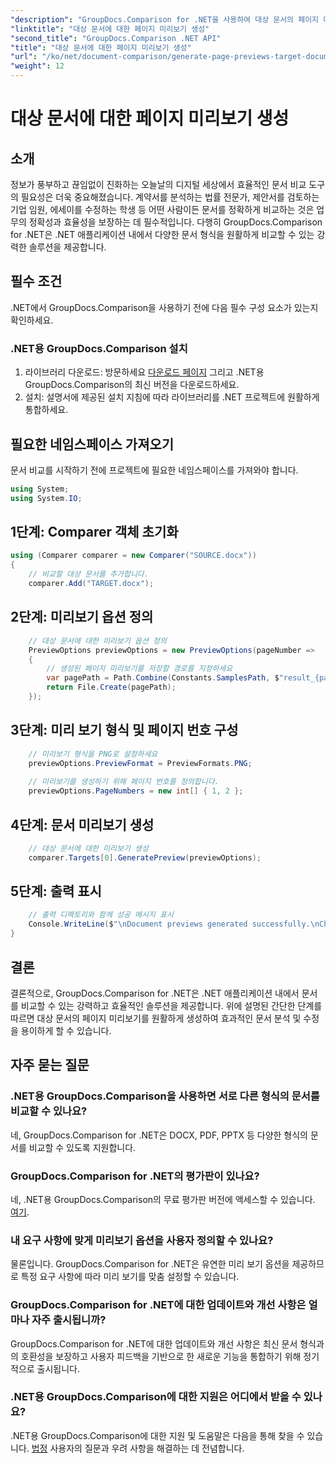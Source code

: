 ```yaml
---
"description": "GroupDocs.Comparison for .NET을 사용하여 대상 문서의 페이지 미리보기를 효율적으로 생성하세요. 원활한 문서 비교를 위한 단계별 가이드를 따르세요."
"linktitle": "대상 문서에 대한 페이지 미리보기 생성"
"second_title": "GroupDocs.Comparison .NET API"
"title": "대상 문서에 대한 페이지 미리보기 생성"
"url": "/ko/net/document-comparison/generate-page-previews-target-document/"
"weight": 12
---
```


# 대상 문서에 대한 페이지 미리보기 생성

## 소개
정보가 풍부하고 끊임없이 진화하는 오늘날의 디지털 세상에서 효율적인 문서 비교 도구의 필요성은 더욱 중요해졌습니다. 계약서를 분석하는 법률 전문가, 제안서를 검토하는 기업 임원, 에세이를 수정하는 학생 등 어떤 사람이든 문서를 정확하게 비교하는 것은 업무의 정확성과 효율성을 보장하는 데 필수적입니다. 다행히 GroupDocs.Comparison for .NET은 .NET 애플리케이션 내에서 다양한 문서 형식을 원활하게 비교할 수 있는 강력한 솔루션을 제공합니다.
## 필수 조건
.NET에서 GroupDocs.Comparison을 사용하기 전에 다음 필수 구성 요소가 있는지 확인하세요.
### .NET용 GroupDocs.Comparison 설치
1. 라이브러리 다운로드: 방문하세요 [다운로드 페이지](https://releases.groupdocs.com/comparison/net/) 그리고 .NET용 GroupDocs.Comparison의 최신 버전을 다운로드하세요.
2. 설치: 설명서에 제공된 설치 지침에 따라 라이브러리를 .NET 프로젝트에 원활하게 통합하세요.

## 필요한 네임스페이스 가져오기
문서 비교를 시작하기 전에 프로젝트에 필요한 네임스페이스를 가져와야 합니다.
```csharp
using System;
using System.IO;

```
## 1단계: Comparer 객체 초기화
```csharp
using (Comparer comparer = new Comparer("SOURCE.docx"))
{
    // 비교할 대상 문서를 추가합니다.
    comparer.Add("TARGET.docx");
```
## 2단계: 미리보기 옵션 정의
```csharp
    // 대상 문서에 대한 미리보기 옵션 정의
    PreviewOptions previewOptions = new PreviewOptions(pageNumber =>
    {
        // 생성된 페이지 미리보기를 저장할 경로를 지정하세요
        var pagePath = Path.Combine(Constants.SamplesPath, $"result_{pageNumber}.png");
        return File.Create(pagePath);
    });
```
## 3단계: 미리 보기 형식 및 페이지 번호 구성
```csharp
    // 미리보기 형식을 PNG로 설정하세요
    previewOptions.PreviewFormat = PreviewFormats.PNG;
    
    // 미리보기를 생성하기 위해 페이지 번호를 정의합니다.
    previewOptions.PageNumbers = new int[] { 1, 2 };
```
## 4단계: 문서 미리보기 생성
```csharp
    // 대상 문서에 대한 미리보기 생성
    comparer.Targets[0].GeneratePreview(previewOptions);
```
## 5단계: 출력 표시
```csharp
    // 출력 디렉토리와 함께 성공 메시지 표시
    Console.WriteLine($"\nDocument previews generated successfully.\nCheck output in {Directory.GetCurrentDirectory()}.");
}
```

## 결론
결론적으로, GroupDocs.Comparison for .NET은 .NET 애플리케이션 내에서 문서를 비교할 수 있는 강력하고 효율적인 솔루션을 제공합니다. 위에 설명된 간단한 단계를 따르면 대상 문서의 페이지 미리보기를 원활하게 생성하여 효과적인 문서 분석 및 수정을 용이하게 할 수 있습니다.
## 자주 묻는 질문
### .NET용 GroupDocs.Comparison을 사용하면 서로 다른 형식의 문서를 비교할 수 있나요?
네, GroupDocs.Comparison for .NET은 DOCX, PDF, PPTX 등 다양한 형식의 문서를 비교할 수 있도록 지원합니다.
### GroupDocs.Comparison for .NET의 평가판이 있나요?
네, .NET용 GroupDocs.Comparison의 무료 평가판 버전에 액세스할 수 있습니다. [여기](https://releases.groupdocs.com/).
### 내 요구 사항에 맞게 미리보기 옵션을 사용자 정의할 수 있나요?
물론입니다. GroupDocs.Comparison for .NET은 유연한 미리 보기 옵션을 제공하므로 특정 요구 사항에 따라 미리 보기를 맞춤 설정할 수 있습니다.
### GroupDocs.Comparison for .NET에 대한 업데이트와 개선 사항은 얼마나 자주 출시됩니까?
GroupDocs.Comparison for .NET에 대한 업데이트와 개선 사항은 최신 문서 형식과의 호환성을 보장하고 사용자 피드백을 기반으로 한 새로운 기능을 통합하기 위해 정기적으로 출시됩니다.
### .NET용 GroupDocs.Comparison에 대한 지원은 어디에서 받을 수 있나요?
.NET용 GroupDocs.Comparison에 대한 지원 및 도움말은 다음을 통해 찾을 수 있습니다. [법정](https://forum.groupdocs.com/c/comparison/12) 사용자의 질문과 우려 사항을 해결하는 데 전념합니다.